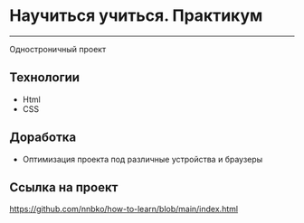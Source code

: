 # Научиться учиться. Практикум
_____________________________________

Одностроничный проект

## Технологии
* Html
* CSS

## Доработка
 
* Оптимизация проекта под различные устройства и браузеры

## Ссылка на проект

https://github.com/nnbko/how-to-learn/blob/main/index.html
